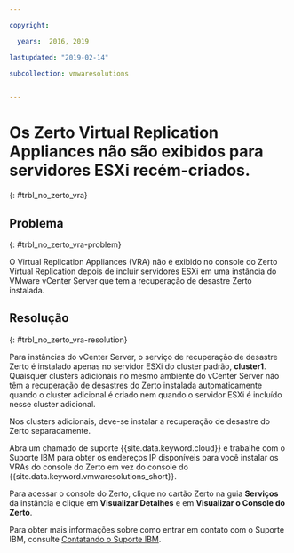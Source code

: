 ```yaml
---

copyright:

  years:  2016, 2019

lastupdated: "2019-02-14"

subcollection: vmwaresolutions


---
```


# Os Zerto Virtual Replication Appliances não são exibidos para servidores ESXi recém-criados.
{: #trbl_no_zerto_vra}

## Problema
{: #trbl_no_zerto_vra-problem}

O Virtual Replication Appliances (VRA) não é exibido no console do Zerto Virtual Replication depois de incluir servidores ESXi em uma instância do VMware vCenter Server que tem a recuperação de desastre Zerto instalada.

## Resolução
{: #trbl_no_zerto_vra-resolution}

Para instâncias do vCenter Server, o serviço de recuperação de desastre Zerto é instalado apenas no servidor ESXi do cluster padrão, **cluster1**. Quaisquer clusters adicionais no mesmo ambiente do vCenter Server não têm a recuperação de desastres do Zerto instalada automaticamente quando o cluster adicional é criado nem quando o servidor ESXi é incluído nesse cluster adicional.

Nos clusters adicionais, deve-se instalar a recuperação de desastre do Zerto separadamente.

Abra um chamado de suporte {{site.data.keyword.cloud}} e trabalhe com o Suporte IBM para obter os endereços IP disponíveis para você instalar os VRAs do console do Zerto em vez do console do {{site.data.keyword.vmwaresolutions_short}}.

Para acessar o console do Zerto, clique no cartão Zerto na guia **Serviços** da instância e clique em **Visualizar Detalhes** e em **Visualizar o Console do Zerto**.

Para obter mais informações sobre como entrar em contato com o Suporte IBM, consulte [Contatando o Suporte IBM](/docs/services/vmwaresolutions/vcenter?topic=vmware-solutions-trbl_support#trbl_support).
